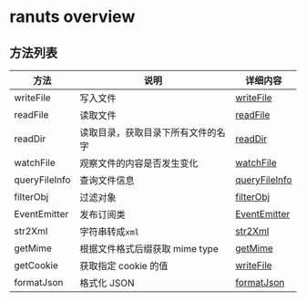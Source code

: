 # ranuts overview

## 方法列表

| 方法          | 说明                               | 详细内容                             |
| ------------- | ---------------------------------- | ------------------------------------ |
| writeFile     | 写入文件                           | [writeFile](./file//writeFile.md)    |
| readFile      | 读取文件                           | [readFile](./file//readFile.md)      |
| readDir       | 读取目录，获取目录下所有文件的名字 | [readDir](./file//readDir.md)        |
| watchFile     | 观察文件的内容是否发生变化         | [watchFile](./file//watchFile.md)    |
| queryFileInfo | 查询文件信息                       | [queryFileInfo](./file//fileInfo.md) |
| filterObj     | 过滤对象                           | [filterObj](./utils//filterObj.md)   |
| EventEmitter  | 发布订阅类                         | [EventEmitter](./mode//subscribe.md) |
| str2Xml       | 字符串转成`xml`                    | [str2Xml](./utils//str2xml.md)       |
| getMime       | 根据文件格式后缀获取 mime type     | [getMime](./mimeType/mimeType.md)    |
| getCookie     | 获取指定 cookie 的值               | [writeFile](./utils/getCookie.md)    |
| formatJson    | 格式化 JSON                        | [formatJson](./utils/formatJson.md)  |
